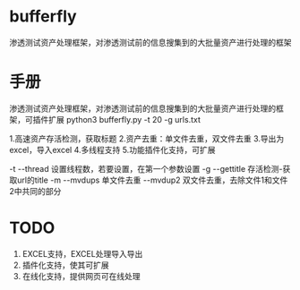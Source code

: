 # bufferfly
渗透测试资产处理框架，对渗透测试前的信息搜集到的大批量资产进行处理的框架

# 手册
渗透测试资产处理框架，对渗透测试前的信息搜集到的大批量资产进行处理的框架，可插件扩展 
python3 bufferfly.py -t 20 -g urls.txt 

1.高速资产存活检测，获取标题
2.资产去重：单文件去重，双文件去重
3.导出为excel，导入excel
4.多线程支持
5.功能插件化支持，可扩展

-t   --thread   设置线程数，若要设置，在第一个参数设置
-g   --gettitle 存活检测-获取url的title
-m   --mvdups   单文件去重
     --mvdup2  双文件去重，去除文件1和文件2中共同的部分
  
# TODO
1. EXCEL支持，EXCEL处理导入导出
2. 插件化支持，使其可扩展
3. 在线化支持，提供网页可在线处理
